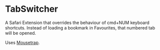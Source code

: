 # TabSwitcher

A Safari Extension that overrides the behaviour of cmd+NUM keyboard shortcuts. Instead of loading a bookmark in Favourites, that numbered tab will be opened.

Uses [Mousetrap](http://craig.is/killing/mice).
